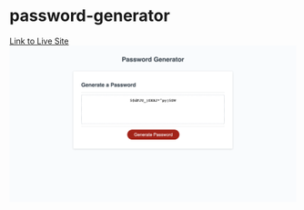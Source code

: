 # password-generator

[Link to  Live Site](https://zeuzh.github.io/password-generator/)\
![screenshot](./screenshot.png)
